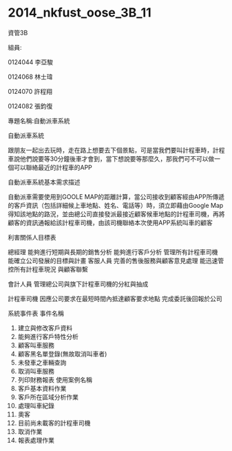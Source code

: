 2014_nkfust_oose_3B_11
======================
資管3B


組員:

0124044 李亞駿


0124068 林士瑋


0124070 許程翔


0124082 張鈞復



專題名稱:自動派車系統

自動派車系統
  
   跟朋友一起出去玩時，走在路上想要去下個景點，可是當我們要叫計程車時，計程車說他們說要等30分鐘後車才會到，當下想說要等那麼久，那我們可不可以做一個可以聯絡最近的計程車的APP
  
自動派車系統基本需求描述

  自動派車需要使用到GOOLE MAP的距離計算，當公司接收到顧客經由APP所傳遞的客戶資訊（包括詳細候上車地點、姓名、電話等）時，須立即藉由Google Map得知該地點的路況，並由總公司直接發派最接近顧客候車地點的計程車司機，再將顧客的資訊通報給該計程車司機，由該司機聯絡本次使用APP系統叫車的顧客

利害關係人目標表

總經理	能夠進行短期與長期的銷售分析
能夠進行客戶分析
管理所有計程車司機
能確立公司發展的目標與計畫
客服人員	完善的售後服務與顧客意見處理
能迅速管控所有計程車現況
與顧客聯繫

會計人員	管理總公司與旗下計程車司機的分紅與抽成



計程車司機	因應公司要求在最短時間內抵達顧客要求地點
完成委託後回報於公司


	



系統事件表
事件名稱
1. 建立與修改客戶資料
2. 能夠進行客戶特性分析
3. 顧客叫車服務
4. 顧客黑名單登錄(無故取消叫車者)
5. 未發車之車輛查詢
6. 取消叫車服務
7. 列印財務報表
	使用案例名稱
1.	客戶基本資料作業
2.	客戶所在區域分析作業
3.	處理叫車紀錄
4.	奧客
5.	目前尚未載客的計程車司機
6.	取消作業
7.	報表處理作業


